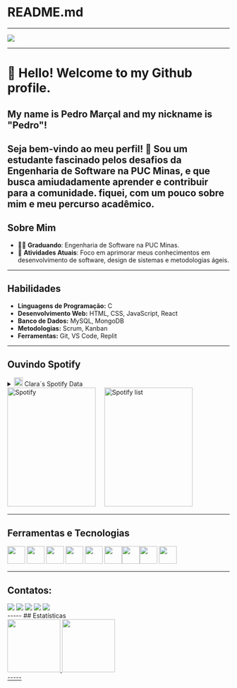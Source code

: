 # README.md

<!--- Olá, esse é meu readme, fique à vontade para utilizá-lo como quiser! -->

-----



<img src="designguthub.png" >


-----
# 👋 Hello! Welcome to my Github profile.
## My name is Pedro Marçal and my nickname is "Pedro"!


Seja bem-vindo ao meu perfil! 👋 Sou um estudante fascinado pelos desafios da Engenharia de Software na PUC Minas, e que busca amiudadamente aprender e contribuir para a comunidade. fiquei, com um pouco sobre mim e meu percurso acadêmico.
-----
## Sobre Mim

- 👨‍🎓 **Graduando**: Engenharia de Software na PUC Minas.
- 🌱 **Atividades Atuais**: Foco em aprimorar meus conhecimentos em desenvolvimento de software, design de sistemas e metodologias ágeis.
-----
## Habilidades

- **Linguagens de Programação:** C
- **Desenvolvimento Web:** HTML, CSS, JavaScript, React
- **Banco de Dados:** MySQL, MongoDB
- **Metodologias:** Scrum, Kanban
- **Ferramentas:** Git, VS Code, Replit
-----
## Ouvindo Spotify


 <div>
      <div>
        <details>
          <summary><img height="20" alt="GIF"
              src="https://github.com/mariaoliveira27/mariaoliveira27/assets/161609445/26a4c569-157b-4a9a-a1bf-a4e4db1049b7" /> Clara´s
            Spotify Data</summary>
          <a href="https://data-card-for-spotify.herokuapp.com/card?user_id=mps12yifjbb5s95wkmoggtg5g">
  <img src="https://data-card-for-spotify.herokuapp.com/api/card?user_id=mps12yifjbb5s95wkmoggtg5g" alt="Data Card for Spotify">
</a>
        </details>
      </div>
      <div>
        <img alt="Spotify" width="200px" height="270px"
          src="https://spotify-github-profile.vercel.app/api/view?uid=mps12yifjbb5s95wkmoggtg5g&cover_image=true&theme=default&show_offline=false&background_color=121212&interchange=false" />
        &nbsp; &nbsp;
        <img alt="Spotify list" width="200px" height="270px"
          src="https://spotify-recently-played-readme.vercel.app/api?user=mps12yifjbb5s95wkmoggtg5g" />
      </div>
    </div>

-----
## Ferramentas e Tecnologias

<img loading="lazy" src="https://github.com/mariaoliveira27/mariaoliveira27/assets/161609445/9bd74ec6-24db-4c40-b2b4-fb89033f0039" width="40" height="40"/>  <img src="https://github.com/mariaoliveira27/mariaoliveira27/assets/161609445/f2df1111-11a9-4e3e-b3e4-6b578dc3a1c8" width="40" height="40"/>  <img src="https://github.com/mariaoliveira27/mariaoliveira27/assets/161609445/0e92a60b-953b-48f4-9a86-0bb51a52667b" width="40" height="40" /> <img src="https://github.com/mariaoliveira27/mariaoliveira27/assets/161609445/35e24d20-a1e4-4486-bacf-c904da4f14c6"  width="40" height="40" /> <img src="https://github.com/mariaoliveira27/mariaoliveira27/assets/161609445/88ac7d7b-d0f9-46d6-8fce-13125d0506af"  width="40" height="40"/> <img src="https://github.com/mariaoliveira27/mariaoliveira27/assets/161609445/df39a846-4b91-4152-98ba-edacdcef62c4"  width="40" height="40" /><img src="https://github.com/mariaoliveira27/mariaoliveira27/assets/161609445/2c1acbd3-c55f-471c-8f1f-6395de2515c1"  width="40" height="40" /><img src="https://cdn.jsdelivr.net/gh/devicons/devicon@latest/icons/bootstrap/bootstrap-original-wordmark.svg" width="40" height="40" />  <img src="https://github.com/mariaoliveira27/mariaoliveira27/assets/161609445/56d63c1f-270c-4ad5-a4f6-5cf171602f40" width="40" height="40" />
          
                    
-----
## Contatos:

<div>
<a href="https://www.youtube.com/seu-canal-youtube-aqui" target="_blank"><img loading="lazy" src="https://img.shields.io/badge/YouTube-FF0000?style=for-the-badge&logo=youtube&logoColor=white" target="_blank"></a>
<a href="https://www.instagram.com/mari_clara.?igsh=MTM3cjR5OXBydjY5Ng==" target="_blank"><img loading="lazy" src="https://img.shields.io/badge/-Instagram-%23E4405F?style=for-the-badge&logo=instagram&logoColor=white" target="_blank"></a>
<a href="https://www.twitch.tv/seu-usuário-aqui" target="_blank"><img loading="lazy" src="https://img.shields.io/badge/Twitch-9146FF?style=for-the-badge&logo=twitch&logoColor=white" target="_blank"></a>
<a href = "mailto:mariaclariagomes@gmail.com"><img loading="lazy" src="https://img.shields.io/badge/Gmail-D14836?style=for-the-badge&logo=gmail&logoColor=white" target="_blank"></a>
<a href="https://www.linkedin.com/in/maria-clara-gomes-01b64b16a/" target="_blank"><img loading="lazy" src="https://img.shields.io/badge/-LinkedIn-%230077B5?style=for-the-badge&logo=linkedin&logoColor=white" target="_blank"></a>   
</div>  
-----
## Estatísticas

<div>
<a href="https://github.com/mariaoliveira27">
<img loading="lazy" height="120em" src="https://github-readme-stats.vercel.app/api/top-langs/?username=mariaoliveira27&layout=compact&langs_count=7&theme=dracula"/>
<img loading="lazy" height="120em" src="https://github-readme-stats.vercel.app/api?username=mariaoliveira27&show_icons=true&theme=dracula&include_all_commits=true&count_private=true"/>
</div>
-----
